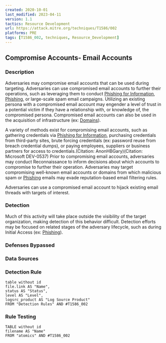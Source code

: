```yaml
---
created: 2020-10-01
last_modified: 2023-04-11
version: 1.1
tactics: Resource Development
url: https://attack.mitre.org/techniques/T1586/002
platforms: PRE
tags: [T1586_002, techniques, Resource_Development]
---
```


## Compromise Accounts- Email Accounts

### Description

Adversaries may compromise email accounts that can be used during targeting. Adversaries can use compromised email accounts to further their operations, such as leveraging them to conduct [Phishing for Information](https://attack.mitre.org/techniques/T1598), [Phishing](https://attack.mitre.org/techniques/T1566), or large-scale spam email campaigns. Utilizing an existing persona with a compromised email account may engender a level of trust in a potential victim if they have a relationship with, or knowledge of, the compromised persona. Compromised email accounts can also be used in the acquisition of infrastructure (ex: [Domains](https://attack.mitre.org/techniques/T1583/001)).

A variety of methods exist for compromising email accounts, such as gathering credentials via [Phishing for Information](https://attack.mitre.org/techniques/T1598), purchasing credentials from third-party sites, brute forcing credentials (ex: password reuse from breach credential dumps), or paying employees, suppliers or business partners for access to credentials.(Citation: AnonHBGary)(Citation: Microsoft DEV-0537) Prior to compromising email accounts, adversaries may conduct Reconnaissance to inform decisions about which accounts to compromise to further their operation. Adversaries may target compromising well-known email accounts or domains from which malicious spam or [Phishing](https://attack.mitre.org/techniques/T1566) emails may evade reputation-based email filtering rules.

Adversaries can use a compromised email account to hijack existing email threads with targets of interest.

### Detection

Much of this activity will take place outside the visibility of the target organization, making detection of this behavior difficult. Detection efforts may be focused on related stages of the adversary lifecycle, such as during Initial Access (ex: [Phishing](https://attack.mitre.org/techniques/T1566)).

### Defenses Bypassed



### Data Sources

### Detection Rule

```dataview
table without id
file.link AS "Name",
status AS "Status",
level AS "Level",
logsrc_product AS "Log Source Product"
FROM "Detection Rules" AND #T1586_002
```

### Rule Testing

```dataview
TABLE without id
filename AS "Name"
FROM "atomics" AND #T1586_002
```
